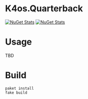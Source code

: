 # K4os.Quarterback

[![NuGet Stats](https://img.shields.io/nuget/v/K4os.Quarterback.svg?label=K4os.Quarterback&logo=nuget)](https://www.nuget.org/packages/K4os.Quarterback)
[![NuGet Stats](https://img.shields.io/nuget/v/K4os.Quarterback.Abstractions.svg?label=K4os.Quarterback&logo=nuget)](https://www.nuget.org/packages/K4os.Quarterback.Abstractions)

# Usage

TBD

# Build

```shell
paket install
fake build
```
